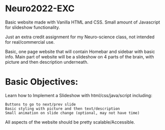 # Neuro2022-EXC

Basic website made with Vanilla HTML and CSS. Small amount of Javascript for slideshow functionality.

Just an extra credit assignment for my Neuro-science class, not intended for real/commercial use.

Basic, one page website that will contain Homebar and sidebar with basic info. Main part of website will be a slideshow on 4 parts of the brain, with picture and then description underneath.

<h1>Basic Objectives:</h1>

Learn how to Implement a Slideshow with html/css/java/script including:

    Buttons to go to next/prev slide
    Basic styling with picture and then text/description
    Small animation on slide change (optional, may not have time)
    
All aspects of the website should be pretty scalable/Accessible.
